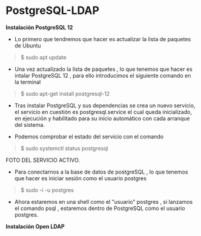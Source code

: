 # PostgreSQL-LDAP



**Instalación PostgreSQL 12**

  - Lo primero que tendremos que hacer es actualizar la lista de paquetes de Ubuntu 
  
  > $ sudo apt update

  - Una vez actualizado la lista de paquetes , lo que tenemos que hacer es intalar PostgreSQL 12 , para ello introducimos el siguiente comando en la terminal 
  
  > $ sudo apt-get install postgresql-12
  
  - Tras instalar PostgreSQL y sus dependencias se crea un nuevo servicio, el           servicio en cuestión es postgresql.service el cual queda inicializado, en           ejecución y habilitado para su inicio automático con cada arranque del               sistema.
  
  - Podemos comprobar el estado del servicio con el comando 
  
  > $ sudo systemctl status postgresql
  
  
  FOTO DEL SERVICIO ACTIVO.
  
  - Para conectarnos a la base de datos de postgreSQL , lo que tenemos que hacer     es iniciar sesión como el usuario postgres
  
  > $ sudo -i -u postgres
  
  - Ahora estaremos en una shell como el "usuario" postgres , si lanzamos el         comando psql , estaremos dentro de PostgreSQL como el usuario postgres.
  
  

**Instalación Open LDAP**


